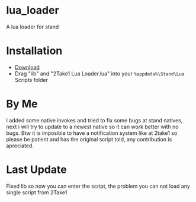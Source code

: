 # lua_loader
A lua loader for stand

# Installation
- [Download](https://github.com/XxpichoclesxX/lua_loader/releases/download/LuaLoader/Lua.Loader.zip)
- Drag "lib" and "2Take1 Lua Loader.lua" into your `%appdata%\Stand\Lua` Scripts folder

# By Me
I added some native invokes and tried to fix some bugs at stand natives, next i will try to update to a newest native so it can work better with no bugs.
Btw it is imposible to have a notification system like at 2take1 so please be patient and has the original script told, any contribution is apreciated.

# Last Update

Fixed lib so now you can enter the script, the problem you can not load any single script from 2Take1
